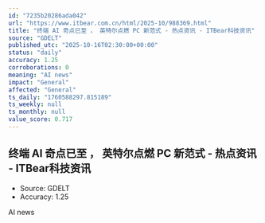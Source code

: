 ```yaml
---
id: "7235b20286ada042"
url: "https://www.itbear.com.cn/html/2025-10/988369.html"
title: "终端 AI 奇点已至 ， 英特尔点燃 PC 新范式 - 热点资讯 - ITBear科技资讯"
source: "GDELT"
published_utc: "2025-10-16T02:30:00+00:00"
status: "daily"
accuracy: 1.25
corroborations: 0
meaning: "AI news"
impact: "General"
affected: "General"
ts_daily: "1760588297.815189"
ts_weekly: null
ts_monthly: null
value_score: 0.717
---
```

## 终端 AI 奇点已至 ， 英特尔点燃 PC 新范式 - 热点资讯 - ITBear科技资讯

- Source: GDELT
- Accuracy: 1.25

AI news
